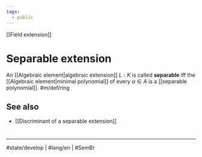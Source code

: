 ```yaml
---
tags:
  - public
---
```

[[Field extension]]
# Separable extension

An [[Algebraic element|algebraic extension]] $L : K$ is called **separable** iff the [[Algebraic element|minimal polynomial]] of every $\alpha \in A$ is a [[separable polynomial]]. #m/def/ring 

## See also

- [[Discriminant of a separable extension]]

#
---
#state/develop | #lang/en | #SemBr
